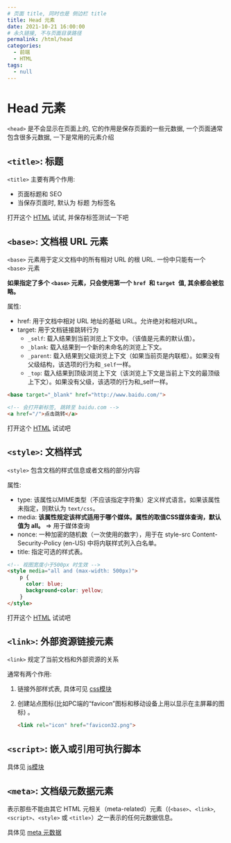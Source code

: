 ```yaml
---
# 页面 title, 同时也是 侧边栏 title
title: Head 元素
date: 2021-10-21 16:00:00
# 永久链接, 不与页面目录路径
permalink: /html/head
categories: 
  - 前端
  - HTML
tags: 
  - null
---
```


# Head 元素
`<head>` 是不会显示在页面上的, 它的作用是保存页面的一些元数据, 一个页面通常包含很多元数据, 一下是常用的元素介绍 

## `<title>`: 标题

`<title>` 主要有两个作用:

* 页面标题和 SEO
* 当保存页面时, 默认为 标题 为标签名

打开这个 <a href="/html/测试title标签.html" target="_blank">HTML</a> 试试, 并保存标签测试一下吧

## `<base>`: 文档根 URL 元素

`<base>` 元素用于定义文档中的所有相对 URL 的根 URL. 一份中只能有一个 `<base>` 元素

**如果指定了多个 `<base>` 元素，只会使用第一个 `href `和 `target `值, 其余都会被忽略。**

属性:

* href: 用于文档中相对 URL 地址的基础 URL。允许绝对和相对URL。
* target: 用于文档链接跳转行为
  * `_self`: 载入结果到当前浏览上下文中。（该值是元素的默认值）。
  * `_blank`: 载入结果到一个新的未命名的浏览上下文。
  * `_parent`: 载入结果到父级浏览上下文（如果当前页是内联框）。如果没有父级结构，该选项的行为和`_self`一样。
  * `_top`: 载入结果到顶级浏览上下文（该浏览上下文是当前上下文的最顶级上下文）。如果没有父级，该选项的行为和_self一样。

```html
<base target="_blank" href="http://www.baidu.com/">

<!-- 会打开新标签, 跳转至 baidu.com -->
<a href="/">点击跳转</a>
```

打开这个 <a href="/html/测试base标签.html" target="_blank">HTML</a> 试试吧

## `<style>`: 文档样式

`<style>` 包含文档的样式信息或者文档的部分内容

属性:

* type: 该属性以MIME类型（不应该指定字符集）定义样式语言。如果该属性未指定，则默认为 `text/css`。
* media: **该属性规定该样式适用于哪个媒体。属性的取值CSS媒体查询，默认值为 all。** => 用于媒体查询
* nonce: 一种加密的随机数（一次使用的数字），用于在 style-src Content-Security-Policy (en-US) 中将内联样式列入白名单。
* title: 指定可选的样式表。

```html
<!-- 视图宽度小于500px 时生效 -->
<style media="all and (max-width: 500px)">
    p {
      color: blue;
      background-color: yellow;
    }
</style>
```

打开这个 <a href="/html/测试style标签.html" target="_blank">HTML</a> 试试吧

## `<link>`: 外部资源链接元素

`<link>` 规定了当前文档和外部资源的关系

通常有两个作用: 

1. 链接外部样式表, 具体可见 [css模块](/css/)

2. 创建站点图标(比如PC端的“favicon”图标和移动设备上用以显示在主屏幕的图标) 。

   ```html
   <link rel="icon" href="favicon32.png">
   ```

## `<script>`: 嵌入或引用可执行脚本

具体见 [js模块](/js/)

## `<meta>`: 文档级元数据元素

表示那些不能由其它 HTML 元相关（meta-related）元素（(`<base>`、`<link>`, `<script>`、`<style>` 或 `<title>`）之一表示的任何元数据信息。

具体见 [meta 元数据](/html/meta)
